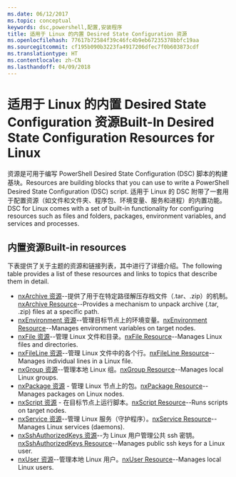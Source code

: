 ```yaml
---
ms.date: 06/12/2017
ms.topic: conceptual
keywords: dsc,powershell,配置,安装程序
title: 适用于 Linux 的内置 Desired State Configuration 资源
ms.openlocfilehash: 77617b72584f39c46fc4b9eb67235378bbfc19aa
ms.sourcegitcommit: cf195b090b3223fa4917206dfec7f0b603873cdf
ms.translationtype: HT
ms.contentlocale: zh-CN
ms.lasthandoff: 04/09/2018
---
```

# <a name="built-in-desired-state-configuration-resources-for-linux"></a><span data-ttu-id="214c3-103">适用于 Linux 的内置 Desired State Configuration 资源</span><span class="sxs-lookup"><span data-stu-id="214c3-103">Built-In Desired State Configuration Resources for Linux</span></span>

<span data-ttu-id="214c3-104">资源是可用于编写 PowerShell Desired State Configuration (DSC) 脚本的构建基块。</span><span class="sxs-lookup"><span data-stu-id="214c3-104">Resources are building blocks that you can use to write a PowerShell Desired State Configuration (DSC) script.</span></span> <span data-ttu-id="214c3-105">适用于 Linux 的 DSC 附带了一套用于配置资源（如文件和文件夹、程序包、环境变量、服务和进程）的内置功能。</span><span class="sxs-lookup"><span data-stu-id="214c3-105">DSC for Linux comes with a set of built-in functionality for configuring resources such as files and folders, packages, environment variables, and services and processes.</span></span>

## <a name="built-in-resources"></a><span data-ttu-id="214c3-106">内置资源</span><span class="sxs-lookup"><span data-stu-id="214c3-106">Built-in resources</span></span>

<span data-ttu-id="214c3-107">下表提供了关于主题的资源和链接列表，其中进行了详细介绍。</span><span class="sxs-lookup"><span data-stu-id="214c3-107">The following table provides a list of these resources and links to topics that describe them in detail.</span></span>

* <span data-ttu-id="214c3-108">[nxArchive 资源](lnxArchiveResource.md)--提供了用于在特定路径解压存档文件（.tar、.zip）的机制。</span><span class="sxs-lookup"><span data-stu-id="214c3-108">[nxArchive Resource](lnxArchiveResource.md)--Provides a mechanism to unpack archive (.tar, .zip) files at a specific path.</span></span>
* <span data-ttu-id="214c3-109">[nxEnvironment 资源](lnxEnvironmentResource.md)--管理目标节点上的环境变量。</span><span class="sxs-lookup"><span data-stu-id="214c3-109">[nxEnvironment Resource](lnxEnvironmentResource.md)--Manages environment variables on target nodes.</span></span>
* <span data-ttu-id="214c3-110">[nxFile 资源](lnxFileResource.md)--管理 Linux 文件和目录。</span><span class="sxs-lookup"><span data-stu-id="214c3-110">[nxFile Resource](lnxFileResource.md)--Manages Linux files and directories.</span></span>
* <span data-ttu-id="214c3-111">[nxFileLine 资源](lnxFileLineResource.md)--管理 Linux 文件中的各个行。</span><span class="sxs-lookup"><span data-stu-id="214c3-111">[nxFileLine Resource](lnxFileLineResource.md)--Manages individual lines in a Linux file.</span></span>
* <span data-ttu-id="214c3-112">[nxGroup 资源](lnxGroupResource.md)--管理本地 Linux 组。</span><span class="sxs-lookup"><span data-stu-id="214c3-112">[nxGroup Resource](lnxGroupResource.md)--Manages local Linux groups.</span></span>
* <span data-ttu-id="214c3-113">[nxPackage 资源](lnxPackageResource.md) - 管理 Linux 节点上的包。</span><span class="sxs-lookup"><span data-stu-id="214c3-113">[nxPackage Resource](lnxPackageResource.md)--Manages packages on Linux nodes.</span></span>
* <span data-ttu-id="214c3-114">[nxScript 资源](lnxScriptResource.md) - 在目标节点上运行脚本。</span><span class="sxs-lookup"><span data-stu-id="214c3-114">[nxScript Resource](lnxScriptResource.md)--Runs scripts on target nodes.</span></span>
* <span data-ttu-id="214c3-115">[nxService 资源](lnxServiceResource.md)--管理 Linux 服务（守护程序）。</span><span class="sxs-lookup"><span data-stu-id="214c3-115">[nxService Resource](lnxServiceResource.md)--Manages Linux services (daemons).</span></span>
* <span data-ttu-id="214c3-116">[nxSshAuthorizedKeys 资源](lnxSshAuthorizedKeysResource.md)--为 Linux 用户管理公共 ssh 密钥。</span><span class="sxs-lookup"><span data-stu-id="214c3-116">[nxSshAuthorizedKeys Resource](lnxSshAuthorizedKeysResource.md)--Manages public ssh keys for a Linux user.</span></span>
* <span data-ttu-id="214c3-117">[nxUser 资源](lnxUserResource.md)--管理本地 Linux 用户。</span><span class="sxs-lookup"><span data-stu-id="214c3-117">[nxUser Resource](lnxUserResource.md)--Manages local Linux users.</span></span>
